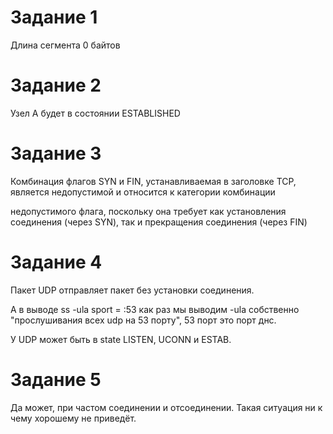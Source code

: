 # Задание 1
Длина сегмента 0 байтов

# Задание 2
Узел А будет в состоянии ESTABLISHED

# Задание 3
Комбинация флагов SYN и FIN, устанавливаемая в заголовке TCP, является недопустимой и относится к категории комбинации

недопустимого флага, поскольку она требует как установления соединения (через SYN), так и прекращения соединения (через FIN)

# Задание 4
Пакет UDP отправляет пакет без установки соединения.

А в выводе ss -ula sport = :53 как раз мы выводим -ula собственно "прослушивания всех udp на 53 порту", 53 порт это порт днс.

У UDP может быть в state LISTEN, UCONN и ESTAB.
# Задание 5
Да может, при частом соединении и отсоединении.
Такая ситуация ни к чему хорошему не приведёт.
